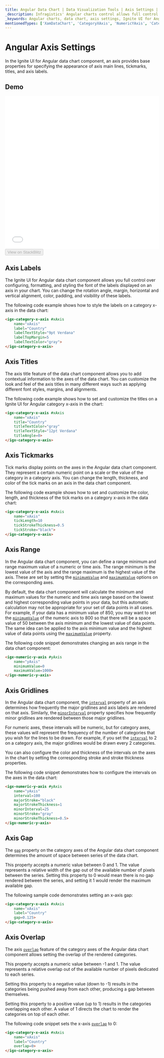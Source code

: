 ```yaml
---
title: Angular Data Chart | Data Visualization Tools | Axis Settings | Infragistics
_description: Infragistics' Angular charts control allows full control over configuring axis labels, titles, tickmarks, range, gridline, gap and overlap. Learn about our Ignite UI for Angular graph axis!
_keywords: Angular charts, data chart, axis settings, Ignite UI for Angular, Infragistics
mentionedTypes: ['XamDataChart', 'CategoryXAxis', 'NumericYAxis', 'CategoryDateTimeXAxis']
---
```


# Angular Axis Settings

In the Ignite UI for Angular data chart component, an axis provides base properties for specifying the appearance of axis main lines, tickmarks, titles, and axis labels.

## Demo

<div class="sample-container loading" style="height: 500px">
    <iframe id="data-chart-axis-settings-iframe" src='{environment:dvDemosBaseUrl}/charts/data-chart-axis-settings' width="100%" height="100%" seamless frameBorder="0" onload="onXPlatSampleIframeContentLoaded(this);"></iframe>
</div>
<div>
    <button data-localize="stackblitz" disabled class="stackblitz-btn" data-iframe-id="data-chart-axis-settings-iframe" data-demos-base-url="{environment:dvDemosBaseUrl}">View on StackBlitz
    </button>


</div>

<div class="divider--half"></div>

## Axis Labels

The Ignite UI for Angular data chart component allows you full control over configuring, formatting, and styling the font of the labels displayed on an axis in your chart. You can change the rotation angle, margin, horizontal and vertical alignment, color, padding, and visibility of these labels.

The following code example shows how to style the labels on a category x-axis in the data chart:

```html
<igx-category-x-axis #xAxis
    name="xAxis"
    label="Country"
    labelTextStyle="9pt Verdana"
    labelTopMargin=5
    labelTextColor="gray">
</igx-category-x-axis>
```

## Axis Titles

The axis title feature of the data chart component allows you to add contextual information to the axes of the data chart. You can customize the look and feel of the axis titles in many different ways such as applying different font styles, margins, and alignments.

The following code example shows how to set and customize the titles on a Ignite UI for Angular category x-axis in the chart:

```html
<igx-category-x-axis #xAxis
    name="xAxis"
    title="Country"
    titleTextColor="gray"
    titleTextStyle="12pt Verdana"
    titleAngle=0>
</igx-category-x-axis>
```

## Axis Tickmarks

Tick marks display points on the axes in the Angular data chart component. They represent a certain numeric point on a scale or the value of the category in a category axis. You can change the length, thickness, and color of the tick marks on an axis in the data chart component.

The following code example shows how to set and customize the color, length, and thickness of the tick marks on a category x-axis in the data chart:

```html
<igx-category-x-axis #xAxis
    name="xAxis"
    tickLength=10
    tickStrokeThickness=0.5
    tickStroke="black">
</igx-category-x-axis>
```

## Axis Range

In the Angular data chart component, you can define a range minimum and range maximum value of a numeric or time axis. The range minimum is the lowest value of the axis and the range maximum is the highest value of the axis. These are set by setting the [`minimumValue`]({environment:dvApiBaseUrl}/products/ignite-ui-angular/api/docs/typescript/latest/classes/igxnumericaxisbasecomponent.html#minimumvalue) and [`maximumValue`]({environment:dvApiBaseUrl}/products/ignite-ui-angular/api/docs/typescript/latest/classes/igxnumericaxisbasecomponent.html#maximumvalue) options on the corresponding axes.

By default, the data chart component will calculate the minimum and maximum values for the numeric and time axis range based on the lowest and highest corresponding value points in your data, but this automatic calculation may not be appropriate for your set of data points in all cases. For example, if your data has a minimum value of 850, you may want to set the [`minimumValue`]({environment:dvApiBaseUrl}/products/ignite-ui-angular/api/docs/typescript/latest/classes/igxnumericaxisbasecomponent.html#minimumvalue) of the numeric axis to 800 so that there will be a space value of 50 between the axis minimum and the lowest value of data points. The same idea can be applied to the axis minimum value and the highest value of data points using the [`maximumValue`]({environment:dvApiBaseUrl}/products/ignite-ui-angular/api/docs/typescript/latest/classes/igxnumericaxisbasecomponent.html#maximumvalue) property.

The following code snippet demonstrates changing an axis range in the data chart component:

```html
<igx-numeric-y-axis #yAxis
    name="yAxis"
    minimumValue=0
    maximumValue=1000>
</igx-numeric-y-axis>
```

## Axis Gridlines

In the Angular data chart component, the [`interval`]({environment:dvApiBaseUrl}/products/ignite-ui-angular/api/docs/typescript/latest/classes/igxcategoryxaxiscomponent.html#interval) property of an axis determines how frequently the major gridlines and axis labels are rendered on that axis. Similarly, the [`minorInterval`]({environment:dvApiBaseUrl}/products/ignite-ui-angular/api/docs/typescript/latest/classes/igxcategoryxaxiscomponent.html#minorinterval) property specifies how frequently minor gridlines are rendered between those major gridlines.

For numeric axes, these intervals will be numeric, but for category axes, these values will represent the frequency of the number of categories that you wish for the lines to be drawn. For example, if you set the [`interval`]({environment:dvApiBaseUrl}/products/ignite-ui-angular/api/docs/typescript/latest/classes/igxcategoryxaxiscomponent.html#interval) to 2 on a category axis, the major gridlines would be drawn every 2 categories.

You can also configure the color and thickness of the intervals on the axes in the chart by setting the corresponding stroke and stroke thickness properties.

The following code snippet demonstrates how to configure the intervals on the axes in the data chart:

```html
<igx-numeric-y-axis #yAxis
    name="yAxis"
    interval=100
    majorStroke="black"
    majorStrokeThickness=1
    minorInterval=25
    minorStroke="gray"
    minorStrokeThickness=0.5>
</igx-numeric-y-axis>
```

## Axis Gap

The [`gap`]({environment:dvApiBaseUrl}/products/ignite-ui-angular/api/docs/typescript/latest/classes/igxcategoryaxisbasecomponent.html#gap) property on the category axes of the Angular data chart component determines the amount of space between series of the data chart.

This property accepts a numeric value between 0 and 1. The value represents a relative width of the gap out of the available number of pixels between the series. Setting this property to 0 would mean there is no gap rendered between the series, and setting it 1 would render the maximum available gap.

The following sample code demonstrates setting an x-axis gap:

```html
<igx-category-x-axis #xAxis
    name="xAxis"
    label="Country"
    gap=0.125>
</igx-category-x-axis>
```

## Axis Overlap

The axis [`overlap`]({environment:dvApiBaseUrl}/products/ignite-ui-angular/api/docs/typescript/latest/classes/igxcategoryaxisbasecomponent.html#overlap) feature of the category axes of the Angular data chart component allows setting the overlap of the rendered categories.

This property accepts a numeric value between -1 and 1. The value represents a relative overlap out of the available number of pixels dedicated to each series.

Setting this property to a negative value (down to -1) results in the categories being pushed away from each other, producing a gap between themselves.

Setting this property to a positive value (up to 1) results in the categories overlapping each other. A value of 1 directs the chart to render the categories on top of each other.

The following code snippet sets the x-axis [`overlap`]({environment:dvApiBaseUrl}/products/ignite-ui-angular/api/docs/typescript/latest/classes/igxcategoryaxisbasecomponent.html#overlap) to 0:

```html
<igx-category-x-axis #xAxis
    name="xAxis"
    label="Country"
    overlap=0>
</igx-category-x-axis>
```
